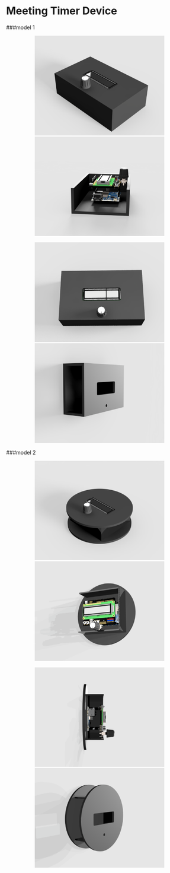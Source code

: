 # Meeting Timer Device

###model 1

<p align="center">
  <img src="motagem_rect1.png" width="350"/>
  <img src="motagem_rect2.png" width="350"/>
</p>
<p align="center">
  <img src="motagem_rect3.png" width="350"/>
  <img src="motagem_rect4.png" width="350"/>
</p>

###model 2

<p align="center">
  <img src="montagem1.png" width="350"/>
  <img src="montagem2.png" width="350"/>
</p>
<p align="center">
  <img src="montagem3.png" width="350"/>
  <img src="montagem4.png" width="350"/>
</p>
